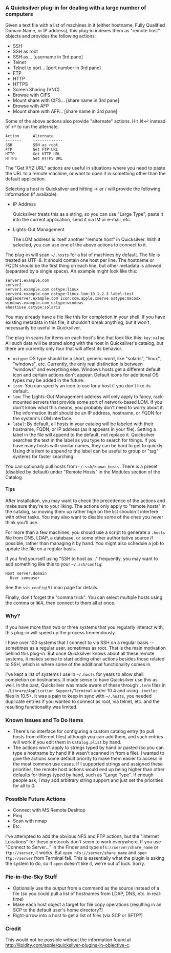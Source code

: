 ### A Quicksilver plug-in for dealing with a large number of computers ###

Given a text file with a list of machines in it (either hostname, Fully Qualified Domain Name, or IP address), this plug-in indexes them as "remote host" objects and provides the following actions:

  * SSH
  * SSH as root
  * SSH as… [username in 3rd pane]
  * Telnet
  * Telnet to port… [port number in 3rd pane]
  * FTP
  * HTTP
  * HTTPS
  * Screen Sharing (VNC)
  * Browse with CIFS
  * Mount share with CIFS… [share name in 3rd pane]
  * Browse with AFP
  * Mount share with AFP… [share name in 3rd pane]

Some of the above actions also provide "alternate" actions. Hit ⌘↩ instead of ↩ to run the alternate.

    Action      Alternate
    -------     -------------
    SSH         SSH as root
    FTP         Get FTP URL
    HTTP        Get HTTP URL
    HTTPS       Get HTTPS URL

The "Get XYZ URL" actions are useful in situations where you need to paste the URL to a remote machine, or want to open it in something other than the default application.

Selecting a host in Quicksilver and hitting → or / will provide the following information (if available):

  * IP Address
    
    Quicksilver treats this as a string, so you can use "Large Type", paste it into the current application, send it via IM or e-mail, etc.
    
  * Lights-Out Management
    
    The LOM address is itself another "remote host" in Quicksilver. With it selected, you can use one of the above actions to connect to it.

The plug-in will scan `~/.hosts` for a list of machines by default. The file is treated as UTF-8. It should contain one host per line. The hostname or FQDN should be the first thing on each line, but other metadata is allowed (separated by a single space). An example might look like this:

    server1.example.com
    server2
    server3.example.com ostype:linux
    server4.example.com ostype:linux lom:10.1.2.3 label:test
    appleserver.example.com icon:com.apple.xserve ostype:macosx
    windows.example.com ostype:windows
    ahostiuse ostype:solaris

You may already have a file like this for completion in your shell. If you have existing metadata in this file, it shouldn't break anything, but it won't necessarily be useful in Quicksilver.

The plug-in scans for items on each host's line that look like this: `key:value`. All such data will be stored along with the host in Quicksilver's catalog, but there are currently only four that will affect its behavior.

  * `ostype`: OS type should be a short, generic word, like "solaris", "linux", "windows", etc. Currently, the only real distinction is between "windows" and everything else. Windows hosts get a different default icon and certain actions don't appear. Default icons for additional OS types may be added in the future.
  * `icon`: You can specify an icon to use for a host if you don't like its default.
  * `lom`: The Lights-Out Management address will only apply to fancy, rack-mounted servers that provide some sort of network-based LOM. If you don't know what this means, you probably don't need to worry about it. The information itself should be an IP address, hostname, or FQDN for the system's LOM interface.
  * `label`: By default, all hosts in your catalog will be labeled with their hostname, FQDN, or IP address (as it appears in your file). Setting a label in the file will append to the default, not replace it. Quicksilver searches the text in the label as you type to search for things. If you have many hosts with similar names, they can be hard to get to quickly. Using this item to append to the label can be useful to group or "tag" systems for faster searching.

You can optionally pull hosts from `~/.ssh/known_hosts`. There is a preset (disabled by default) under "Remote Hosts" in the Modules section of the Catalog.

#### Tips ####

After installation, you may want to check the precedence of the actions and make sure they're to your liking. The actions only apply to "remote hosts" in the catalog, so moving them up rather high on the list shouldn't interfere with other tasks. You may also want to disable some of the ones you never think you'll use.

For more than a few machines, you should use a script to generate a `.hosts` file from DNS, LDAP, a database, or some other authoritative source if possible, rather than managing it by hand. You might also schedule a job to update the file on a regular basis.

If you find yourself using "SSH to host as…" frequently, you may want to add something like this to your `~/.ssh/config`:

    Host server.domain
      User someuser

See the `ssh_config(5)` man page for details.

Finally, don't forget the "comma trick". You can select multiple hosts using the comma or ⌘A, then connect to them all at once.

### Why? ###

If you have more than two or three systems that you regularly interact with, this plug-in will speed up the process tremendously.

I have over 100 systems that I connect to via SSH on a regular basis -- sometimes as a regular user, sometimes as root. That is the main motivation behind this plug-in. But once Quicksilver knows about all these remote systems, it makes sense to start adding other actions besides those related to SSH, which is where some of the additional functionality comes in.

I've kept a list of systems I use in `~/.hosts` for years to allow shell completion on hostnames. It made sense to have Quicksilver use this as well. In the past, Quicksilver was made aware of these through `.term` files in `~/Library/Application Support/Terminal` under 10.4 and using `.inetloc` files in 10.5+. It was a pain to keep in sync with `~/.hosts`, you needed duplicate entries if you wanted to connect as root, via telnet, etc. and the resulting functionality was limited.

### Known Issues and To Do Items ###

  * There's no interface for configuring a custom catalog entry (to pull hosts from different files) although you can add them, and such entries will work if you edit them in `Catalog.plist` by hand.
  * The actions won't apply to strings typed by hand or pasted (so you can type a hostname by hand if it wasn't scanned in from a file). I wanted to give the actions some default priority to make them easier to access in the most common use cases. If I supported strings and assigned these priorities, the remote host actions would end up being higher than other defaults for things typed by hand, such as "Large Type". If enough people ask, I may add arbitrary string support and just set the priorities for all to 0.

### Possible Future Actions ###

  * Connect with MS Remote Desktop
  * Ping
  * Scan with nmap
  * Etc.

I've attempted to add the obvious NFS and FTP actions, but the "Internet Locations" for these protocols don't seem to work everywhere. If you use "Connect to Server…" in the Finder and type `nfs://server/share_name` or `ftp://server`, it works. But `open nfs://server/share_name` and `open ftp://server` from Terminal fail. This is essentially what the plugin is asking the system to do, so if `open` doesn't like it, we're out of luck. Sorry.

### Pie-in-the-Sky Stuff ###

  * Optionally use the output from a command as the source instead of a file
    (so you could pull a list of hostnames from LDAP, DNS, etc. in real-time)
  * Make each host object a target for file copy operations
    (resulting in an SCP to the default user's home directory?)
  * Right-arrow into a host to get a list of files (via SCP or SFTP?)

### Credit ###

This would not be possible without the information found at <http://lipidity.com/apple/quicksilver-plugins-in-objective-c>.
